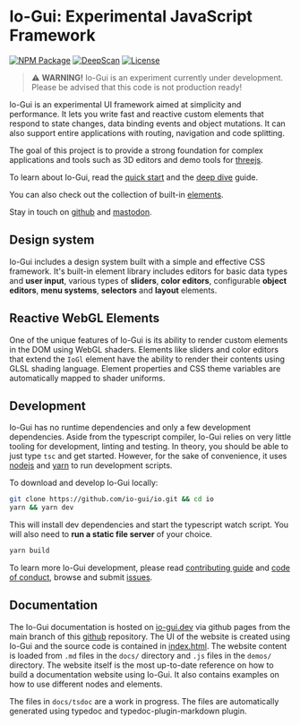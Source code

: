 
# Io-Gui: Experimental JavaScript Framework

[![NPM Package][npm]][npm-url]
[![DeepScan][deepscan]][deepscan-url]
[![License][license]][license-url]

> ⚠️ **WARNING!** Io-Gui is an experiment currently under development. Please be advised that this code is not production ready!

Io-Gui is an experimental UI framework aimed at simplicity and performance. It lets you write fast and reactive custom elements that respond to state changes, data binding events and object mutations. It can also support entire applications with routing, navigation and code splitting.

The goal of this project is to provide a strong foundation for complex applications and tools such as 3D editors and demo tools for [threejs].

To learn about Io-Gui, read the [quick start] and the [deep dive] guide.

You can also check out the collection of built-in [elements].

Stay in touch on [github] and [mastodon].

## Design system

Io-Gui includes a design system built with a simple and effective CSS framework. It's built-in element library includes editors for basic data types and **user input**, various types of **sliders**, **color editors**, configurable **object editors**, **menu systems**, **selectors** and **layout** elements.

## Reactive WebGL Elements

One of the unique features of Io-Gui is its ability to render custom elements in the DOM using WebGL shaders. Elements like sliders and color editors that extend the `IoGl` element have the ability to render their contents using GLSL shading language. Element properties and CSS theme variables are automatically mapped to shader uniforms.  

## Development

Io-Gui has no runtime dependencies and only a few development dependencies. Aside from the typescript compiler, Io-Gui relies on very little tooling for development, linting and testing. In theory, you should be able to just type `tsc` and get started. However, for the sake of convenience, it uses [nodejs] and [yarn] to run development scripts.

To download and develop Io-Gui locally:

```bash
git clone https://github.com/io-gui/io.git && cd io
yarn && yarn dev
```

This will install dev dependencies and start the typescript watch script. You will also need to **run a static file server** of your choice.

```bash
yarn build
```

To learn more Io-Gui development, please read [contributing guide](https://github.com/io-gui/io/blob/main/.github/CONTRIBUTING.md) and [code of conduct](https://github.com/io-gui/io/blob/main/.github/CODE_OF_CONDUCT.md), browse and submit [issues](https://github.com/io-gui/io/issues).

## Documentation

The Io-Gui documentation is hosted on [io-gui.dev] via github pages from the main branch of this [github] repository. The UI of the website is created using Io-Gui and the source code is contained in [index.html]. The website content is loaded from `.md` files in the `docs/` directory and `.js` files in the `demos/` directory. The website itself is the most up-to-date reference on how to build a documentation website using Io-Gui. It also contains examples on how to use different nodes and elements.

The files in `docs/tsdoc` are a work in progress. The files are automatically generated using typedoc and typedoc-plugin-markdown plugin.

[npm]: https://img.shields.io/npm/v/io-gui
[npm-url]: https://www.npmjs.com/package/io-gui
[deepscan]: https://deepscan.io/api/teams/18863/projects/22152/branches/651706/badge/grade.svg
[deepscan-url]: https://deepscan.io/dashboard#view=project&tid=18863&pid=22152&bid=651706
[license]: https://img.shields.io/github/license/io-gui/io
[license-url]: https://github.com/io-gui/io/blob/main/LICENSE

[github]: https://github.com/io-gui/io/
[mastodon]: https://mastodon.gamedev.place/web/@aki
[threejs]: https://threejs.org
[nodejs]: https://nodejs.org
[yarn]: https://yarnpkg.com


[io-gui.dev]: https://iogui.dev/io/
[index.html]: https://github.com/io-gui/io/blob/main/index.html#L125
[quick start]: https://iogui.dev/io/#path=Docs,Quick%20Start
[deep dive]: https://iogui.dev/io/#path=Docs,Deep%20Dive
[elements]: https://iogui.dev/io/#path=Demos,Elements